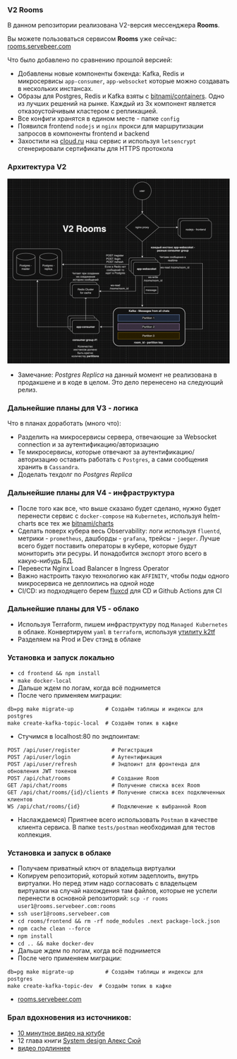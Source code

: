 ### V2 Rooms

В данном репозитории реализована V2-версия мессенджера **Rooms**. 

Вы можете пользоваться сервисом **Rooms** уже сейчас: [rooms.servebeer.com](https://rooms.servebeer.com)

Что было добавлено по сравнению прошлой версией:
- Добавлены новые компоненты бэкенда: Kafka, Redis и микросервисы `app-consumer`, `app-websocket` которые можно создавать в нескольких инстансах.
- Образы для Postgres, Redis и Kafka взяты с [bitnami/containers](https://github.com/bitnami/containers). Одно из лучших решений на рынке.
Каждый из 3х компонент является отказоустойчивым кластером c репликацией.
- Все конфиги хранятся в едином месте - папке `config`
- Появился frontend `nodejs` и `nginx` прокси для маршрутизации запросов в компоненты frontend и backend
- Захостили на [cloud.ru](https://cloud.ru) наш сервис и используя `letsencrypt` сгенерировали сертификаты для HTTPS протокола

### Архитектура V2

![](architecture/system-design-v2.png)

* Замечание: *Postgres Replica* на данный момент не реализована в продакшене и в коде в целом. Это дело перенесено на следующий релиз.

### Дальнейшие планы для V3 - логика
Что в планах доработать (много что):
- Разделить на микросервисы сервера, отвечающие за Websocket connection и за аутентификацию/авторизацию
- Те микросервисы, которые отвечают за аутентификацию/авторизацию оставить работать с `Postgres`, а сами сообщения хранить в `Cassandra`.
- Доделать техдолг по *Postgres Replica*

### Дальнейшие планы для V4 - инфраструктура
- После того как все, что выше сказано будет сделано, нужно будет перенести сервис с `docker-compose` на `Kubernetes`, используя helm-charts все тех же [bitnami/charts](https://github.com/bitnami/charts)
- Сделать поверх кубера весь Observability: логи используя `fluentd`, метрики - `prometheus`, дашборды - `grafana`, трейсы - `jaeger`. Лучше всего будет поставить операторы в кубере, которые будут мониторить эти ресуры. И понадобится экспорт этого всего в какую-нибудь БД.
- Перевести Nginx Load Balancer в Ingress Operator
- Важно настроить такую технологию как `AFFINITY`, чтобы поды одного микросервиса не деплоились на одной ноде
- CI/CD: из подходящего берем [fluxcd](https://fluxcd.io/) для CD и Github Actions для CI

### Дальнейшие планы для V5 - облако
- Используя Terraform, пишем инфраструктуру под `Managed Kubernetes` в облаке. Конвертируем `yaml` в `terraform`, используя [утилиту k2tf](https://github.com/sl1pm4t/k2tf) 
- Разделяем на Prod и Dev стэнд в облаке 

### Установка и запуск локально
- `cd frontend && npm install`
- `make docker-local`
- Дальше ждем по логам, когда всё поднимется
- После чего применяем миграции:
```
db=pg make migrate-up          # Создаём таблицы и индексы для postgres
make create-kafka-topic-local  # Создаём топик в кафке
```

- Стучимся в localhost:80 по эндпоинтам:
```
POST /api/user/register          # Регистрация
POST /api/user/login             # Аутентификация
POST /api/user/refresh           # Эндпоинт для фронтенда для обновления JWT токенов
POST /api/chat/rooms             # Создание Room
GET /api/chat/rooms              # Получение списка всех Room
GET /api/chat/rooms/{id}/clients # Получение списка всех подключенных клиентов
WS /api/chat/rooms/{id}          # Подключение к выбранной Room
```
- Наслаждаемся) Приятнее всего использовать `Postman` в качестве клиента сервиса. В папке `tests/postman` необходимая для тестов коллекция. 

### Установка и запуск в облаке
- Получаем приватный ключ от владельца виртуалки
- Копируем репозиторий, который хотим задеплоить, внутрь виртуалки. Но перед этим надо согласовать с владельцем виртуалки на случай нахождения там файлов, которые не успели перенести в основной репозиторий:
`scp -r rooms user1@rooms.servebeer.com:rooms`
- `ssh user1@rooms.servebeer.com`
- `cd rooms/frontend && rm -rf node_modules .next package-lock.json`
-  `npm cache clean --force`
- `npm install`
- `cd .. && make docker-dev`
- Дальше ждем по логам, когда всё поднимется
- После чего применяем миграции:
```
db=pg make migrate-up          # Создаём таблицы и индексы для postgres
make create-kafka-topic-dev  # Создаём топик в кафке
```
- [rooms.servebeer.com](https://rooms.servebeer.com)

### Брал вдохновения из источников:
- [10 минутное видео на ютубе](https://www.youtube.com/watch?v=xyLO8ZAk2KE)
- 12 глава книги [System design Алекс Сюй](https://www.piter.com/collection/programmirovanie-osnovy-i-algoritmy/product/system-design-podgotovka-k-slozhnomu-intervyu)
- [видео подлиннее](https://www.youtube.com/watch?v=vvhC64hQZMk)
